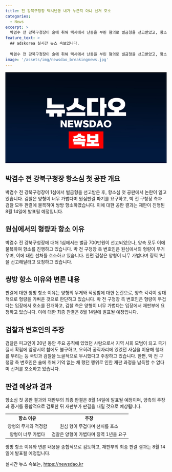 ```yaml
---
title: 전 강북구청장 택시난동 내가 누군지 아냐 선처 호소
categories:
  - News
excerpt: >
  박겸수 전 강북구청장이 술에 취해 택시에서 난동을 부린 혐의로 벌금형을 선고받았고, 항소심에서 선처를 호소했다. 검찰은 양형이 가벼워 원심을 파기하고 징역 1년을 요청했는데, 변호인은 피해자에 대한 사죄와 재판의 납득을 호소했다. 박 전 구청장은 공직 생활과 역사에 대한 자책감을 언급하며 선처를 요구했고, 검찰은 공직자로서의 책임과 반성에 의문을 제기했다. 항소심 선고 재판은 8월 14일에 열린다.
feature_text: >
  ## adskorea 실시간 뉴스 속보입니다.

  박겸수 전 강북구청장이 술에 취해 택시에서 난동을 부린 혐의로 벌금형을 선고받았고, 항소심에서 선처를 호소했다. 검찰은 양형이 가벼워 원심을 파기하고 징역 1년을 요청했는데, 변호인은 피해자에 대한 사죄와 재판의 납득을 호소했다. 박 전 구청장은 공직 생활과 역사에 대한 자책감을 언급하며 선처를 요구했고, 검찰은 공직자로서의 책임과 반성에 의문을 제기했다. 항소심 선고 재판은 8월 14일에 열린다.
image: '/assets/img/newsdao_breakingnews.jpg'
---
```


<p><img src="/assets/img/newsdao_breakingnews.jpg" alt="adskorea 속보" /></p>

<h2 data-ke-size="size26">박겸수 전 강북구청장 항소심 첫 공판 개요</h2>

<p data-ke-size="size16">박겸수 전 강북구청장이 1심에서 벌금형을 선고받은 후, 항소심 첫 공판에서 논란이 일고 있습니다. 검찰은 양형이 너무 가볍다며 원심판결 파기를 요구하고, 박 전 구청장 측과 검찰 모두 판결에 불복하여 쌍방 항소하였습니다. 이에 대한 공판 결과는 재판이 진행된 8월 14일에 발표될 예정입니다.</p>

<h2 data-ke-size="size26">원심에서의 형량과 항소 이유</h2>

<p data-ke-size="size16">박겸수 전 강북구청장에 대해 1심에서는 벌금 700만원이 선고되었으나, 양측 모두 이에 불복하여 항소를 진행하고 있습니다. 박 전 구청장 측 변호인은 원심에서의 형량이 무거우며, 이에 대한 선처를 호소하고 있습니다. 한편 검찰은 양형이 너무 가볍다며 징역 1년을 선고해달라고 요청하고 있습니다.</p>

<h2 data-ke-size="size26">쌍방 항소 이유와 변론 내용</h2>

<p data-ke-size="size16">판결에 대한 쌍방 항소 이유는 양형의 무게와 적정함에 대한 논란으로, 양측 각각이 상대적으로 형량을 가벼운 것으로 판단하고 있습니다. 박 전 구청장 측 변호인은 형량이 무겁다는 입장에서 호소를 전개하고, 검찰 측은 양형이 너무 가볍다는 입장에서 재판부에 요청하고 있습니다. 이에 대한 최종 판결은 8월 14일에 발표될 예정입니다.</p>

<h2 data-ke-size="size26">검찰과 변호인의 주장</h2>

<p data-ke-size="size16">검찰은 피고인이 20년 동안 주요 공직에 있었던 사람으로서 지역 사회 모범이 되고 국가질서 확립에 앞장서야 함에도 불구하고, 오히려 공직자리에 있었던 사실을 이용해 행패를 부리는 등 국민과 검찰을 노골적으로 무시했다고 주장하고 있습니다. 한편, 박 전 구청장 측 변호인은 술에 취해 기억 없는 채 했던 행위로 인한 재판 과정을 납득할 수 없다며 선처를 호소하고 있습니다.</p>

<h2 data-ke-size="size26">판결 예상과 결과</h2>

<p data-ke-size="size16">항소심 첫 공판 결과와 재판부의 최종 판결은 8월 14일에 발표될 예정이며, 양측의 주장과 증거를 종합적으로 검토한 뒤 재판부가 판결을 내릴 것으로 예상됩니다.</p>

<table>
    <tr>
        <td style="text-align: center; height: 17px;"><b>항소 이유</b></td>
        <td style="text-align: center; height: 17px;"><b>주장</b></td>
    </tr>
    <tr>
        <td style="text-align: center; height: 17px;">양형의 무게와 적정함</td>
        <td style="text-align: center; height: 17px;">원심 형이 무겁다며 선처를 호소</td>
    </tr>
    <tr>
        <td style="text-align: center; height: 17px;">양형이 너무 가볍다</td>
        <td style="text-align: center; height: 17px;">검찰은 양형이 가볍다며 징역 1년을 요구</td>
    </tr>
</table>

<p data-ke-size="size16">쌍방 항소 이유와 변론 내용을 종합적으로 검토하고, 재판부의 최종 판결 결과는 8월 14일에 발표될 예정입니다.</p>
실시간 뉴스 속보는, <a href="https://newsdao.kr" rel="dofollow">https://newsdao.kr</a>


